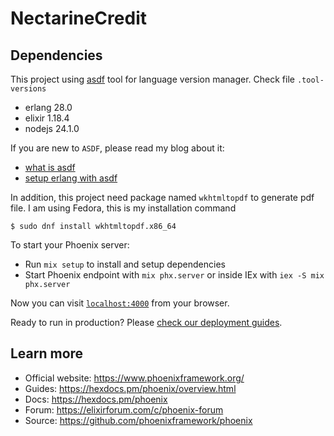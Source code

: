 # NectarineCredit

## Dependencies
This project using [asdf](https://asdf-vm.com/) tool for language version manager. Check file `.tool-versions`

- erlang 28.0
- elixir 1.18.4
- nodejs 24.1.0

If you are new to `ASDF`, please read my blog about it:
- [what is asdf](https://hexalink-xyz.translate.goog/linux/2020/10/28/Quan-ly-version-cua-ngon-ngu-theo-du-an.html?_x_tr_sl=vi&_x_tr_tl=en&_x_tr_hl=en&_x_tr_pto=wapp)
- [setup erlang with asdf](https://hexalink.xyz/linux/2021/12/26/Dependencies-Installation-for-Erlang.html)

In addition, this project need package named `wkhtmltopdf` to generate pdf file. I am using Fedora, this is my installation command

```
$ sudo dnf install wkhtmltopdf.x86_64
```

To start your Phoenix server:

* Run `mix setup` to install and setup dependencies
* Start Phoenix endpoint with `mix phx.server` or inside IEx with `iex -S mix phx.server`

Now you can visit [`localhost:4000`](http://localhost:4000) from your browser.

Ready to run in production? Please [check our deployment guides](https://hexdocs.pm/phoenix/deployment.html).

## Learn more

* Official website: https://www.phoenixframework.org/
* Guides: https://hexdocs.pm/phoenix/overview.html
* Docs: https://hexdocs.pm/phoenix
* Forum: https://elixirforum.com/c/phoenix-forum
* Source: https://github.com/phoenixframework/phoenix
